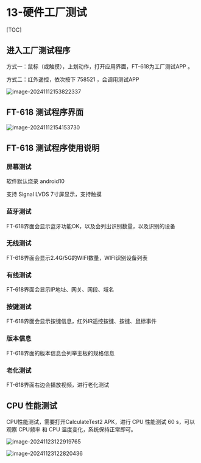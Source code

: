 # 13-硬件工厂测试

[TOC]

## 进入工厂测试程序

方式一：鼠标（或触摸），上划动作，打开应用界面，FT-618为工厂测试APP 。

方式二：红外遥控，依次按下 758521 ，会调用测试APP

![image-20241112153822337](http://tanzhtanzh.oss-cn-shenzhen.aliyuncs.com/img/image-20241112153822337.png)



## FT-618 测试程序界面

![image-20241112154153730](http://tanzhtanzh.oss-cn-shenzhen.aliyuncs.com/img/image-20241112154153730.png)



## FT-618 测试程序使用说明



### 屏幕测试

软件默认烧录 android10

支持 Signal LVDS 7寸屏显示，支持触摸



### 蓝牙测试

FT-618界面会显示蓝牙功能OK，以及会列出识别数量，以及识别的设备



### 无线测试

FT-618界面会显示2.4G/5G的WIFI数量，WIFI识别设备列表



### 有线测试

FT-618界面会显示IP地址、网关、网段、域名



### 按键测试

FT-618界面会显示按键信息，红外IR遥控按键、按键、鼠标事件



### 版本信息

FT-618界面的版本信息会列举主板的规格信息



### 老化测试

FT-618界面右边会播放视频，进行老化测试



## CPU 性能测试

CPU性能测试，需要打开CalculateTest2 APK，进行 CPU 性能测试 60 s，可以观察 CPU频率 和 CPU 温度变化，系统保持正常即可。

![image-20241123122919765](C:\Users\16708\AppData\Roaming\Typora\typora-user-images\image-20241123122919765.png)

![image-20241123122820436](C:\Users\16708\AppData\Roaming\Typora\typora-user-images\image-20241123122820436.png)





